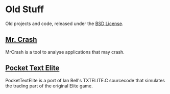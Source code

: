 # Old Stuff #

Old projects and code, released under the [BSD License](LICENSE.md "BSD License").

## [Mr. Crash](MrCrash/Readme.md "Mr. Crash") ##

MrCrash is a tool to analyse applications that may crash.

## [Pocket Text Elite](PocketTextElite/Readme.md "Pocket Text Elite") ##

PocketTextElite is a port of Ian Bell's TXTELITE.C sourcecode that simulates the trading part of the original Elite game.
